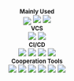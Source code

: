 <!-- 목표 : 나에 대해서 한 눈에 알아볼 수 있게 -->


<!-- 뱃지 넣기 : shields.io -->
<!-- logo 쿼리 값 찾기 : https://simpleicons.org/ -->
<!-- 뱃지 모양 쿼리 값 : plastic, flat, flat-square, for-the-badge, social -->

<div align="center">
<sub><b>Mainly Used</b></sub><br>
<img src="https://img.shields.io/badge/Kotlin-rgba(0,0,0,0)?style=pastic&logo=Kotlin" style="vertical-align:middle;"/> <img src="https://img.shields.io/badge/Android-rgba(0,0,0,0)?style=pastic&logo=Android&logoColor=3DDC84"/> <img src="https://img.shields.io/badge/Java-rgba(0,0,0,0)?style=pastic&logo=oracle&logoColor=F80000"/>
</div>

<div align="center">
<sub><b>VCS</b></sub><br>
<img src="https://img.shields.io/badge/Git-rgba(0,0,0,0)?style=pastic&logo=Git&logoColor=F05032"/> <img src="https://img.shields.io/badge/GitHub-rgba(0,0,0,0)?style=pastic&logo=GitHub&logoColor=181717"/>
</div>

<div align="center">
<sub><b>CI/CD</b></sub><br>
<img src="https://img.shields.io/badge/Jenkins-rgba(0,0,0,0)?style=pastic&logo=Jenkins&logoColor=D24939"/> 
<img src="https://img.shields.io/badge/Fastlane-rgba(0,0,0,0)?style=pastic&logo=Fastlane&logoColor=00F200"/> <img src="https://img.shields.io/badge/Slack-rgba(0,0,0,0)?style=pastic&logo=Slack&logoColor=4A154B"/>
<img src="https://img.shields.io/badge/Firebase App Distribution-rgba(0,0,0,0)?style=pastic&logo=Firebase&logoColor=FFCA28"/> 
</div>

<div align="center">
<sub><b>Cooperation Tools</b></sub><br><img src="https://img.shields.io/badge/Notion-rgba(0,0,0,0)?style=pastic&logo=Notion&logoColor=000000"/> <img src="https://img.shields.io/badge/Slack-rgba(0,0,0,0)?style=pastic&logo=Slack&logoColor=4A154B"/> <img src="https://img.shields.io/badge/Figma-rgba(0,0,0,0)?style=pastic&logo=Figma&logoColor=F24E1E"/> <img src="https://img.shields.io/badge/Jira-rgba(0,0,0,0)?style=pastic&logo=Jira&logoColor=0052CC"/> <img src="https://img.shields.io/badge/Trello-rgba(0,0,0,0)?style=pastic&logo=Trello&logoColor=0052CC"/> <img src="https://img.shields.io/badge/Google Analytics-rgba(0,0,0,0)?style=pastic&logo=Google Analytics&logoColor=E37400"/>
</div>


<!-- <div align = "center">
experienced<br>
<img src="https://img.shields.io/badge/HTML5-rgba(0,0,0,0)?style=pastic&logo=HTML5&logoColor=E34F26"/> <img src="https://img.shields.io/badge/JavaScript-rgba(0,0,0,0)?style=pastic&logo=JavaScript&logoColor=F7DF1E"/> <img src="https://img.shields.io/badge/C++-rgba(0,0,0,0)?style=pastic&logo=C%2B%2B&logoColor=00599C"/>
</div> -->


